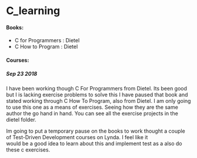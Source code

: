 # C_learning

#### Books:
  * C for Programmers : Dietel
  * C How to Program  : Dietel


#### Courses:



##### Sep 23 2018
  I have been working though C For Programmers from Dietel. Its been good but I is lacking exercise problems to solve this I have paused
  that book and stated working through C How To Program, also from Dietel. I am only going to use this one as a means of exercises. Seeing
  how they are the same author the go hand in hand. You can see all the exercise projects in the dietel folder.

  Im going to put a temporary pause on the books to work thought a couple of Test-Driven Development courses on Lynda. I feel like it      
  would be a good idea to learn about this and implement test as a also do these c exercises.

